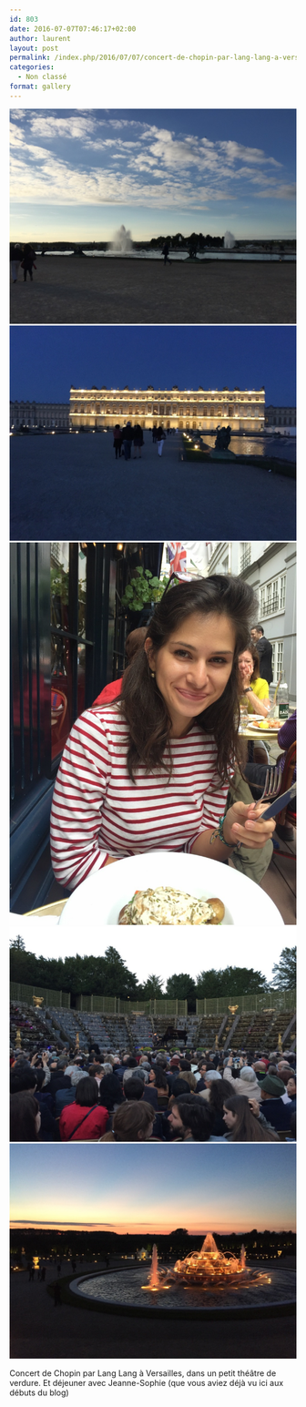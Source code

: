 ```yaml
---
id: 803
date: 2016-07-07T07:46:17+02:00
author: laurent
layout: post
permalink: /index.php/2016/07/07/concert-de-chopin-par-lang-lang-a-versailles-dans/
categories:
  - Non classé
format: gallery
---
```

<img src="/images/2016/07/tumblr_o9xpl5GU1I1uuvt0bo1_1280.jpg" />
<img src="/images/2016/07/tumblr_o9xpl5GU1I1uuvt0bo2_1280.jpg" />
<img src="/images/2016/07/tumblr_o9xpl5GU1I1uuvt0bo3_1280.jpg" />
<img src="/images/2016/07/tumblr_o9xpl5GU1I1uuvt0bo4_1280.jpg" />
<img src="/images/2016/07/tumblr_o9xpl5GU1I1uuvt0bo5_1280.jpg" />

Concert de Chopin par Lang Lang à Versailles, dans un petit théâtre de verdure. Et déjeuner avec Jeanne-Sophie (que vous aviez déjà vu ici aux débuts du blog)